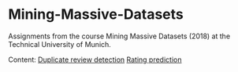 # Mining-Massive-Datasets

Assignments from the course Mining Massive Datasets (2018) at the Technical University of Munich.

Content:
[Duplicate review detection](https://github.com/TenPiotr/Mining-Massive-Datasets/blob/master/Duplicate%20detection%20with%20LSH.ipynb) 
[Rating prediction](https://github.com/TenPiotr/Mining-Massive-Datasets/blob/master/Rating%20prediction/Rating%20prediction%20with%20matrix%20factorization.ipynb)





